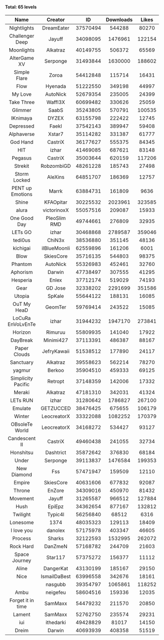 #### Total: 65 levels

| Name | Creator | ID | Downloads | Likes |
|:---:|:---:|:---:|:---:|:---:|
| Nightlights | DreamEater | 37570494 | 544288 | 80270
| Challenger Deep | Jayuff | 34098095 | 1476961 | 122154
| Moonlights | Alkatraz | 40149755 | 506372 | 65569
| AlterGame XV | Serponge | 31493844 | 1630000 | 188602
| Simple Flare | Zoroa | 54412848 | 115714 | 16431
| Flow | Hyenada | 51222550 | 349198 | 44997
| My Love | AutoNick | 52679354 | 235005 | 24399
| Take Three | Waffl3X | 60699482 | 330626 | 25059
| Glimmer | SaabS | 35243805 | 570791 | 100535
| IKnimaya | DYZEX | 63155798 | 222422 | 12745
| Depressed | FaekI | 37542143 | 389947 | 59408
| Alphaverse | Xstar7 | 35114282 | 331387 | 61777
| God Hand | CastriX | 36177627 | 555375 | 84345
| HIT | izhar | 41469085 | 687621 | 83148
| Pegasus | CastriX | 35003644 | 620159 | 117206
| Strekit | RobzombiGD | 48261228 | 185743 | 27498
| Storm Locked | AleXins | 64851707 | 186369 | 12757
| PENT up Emotions | Marrk | 63884731 | 161809 | 9636
| Shine | KFAOpitar | 30225532 | 2023961 | 323585
| alura | victorinoxX | 55057516 | 209087 | 15933
| One Good Day | PleoSlim RMD | 49744661 | 276809 | 32935
| LETs GO | izhar | 30468868 | 2789587 | 359046
| tedi0us | ChiN3x | 38536880 | 351145 | 48136
| kichigai | iIBlueMoonIi | 62559896 | 161206 | 6001
| Blow | SkiesCore | 35716135 | 544803 | 98375
| Phantom | AutoNick | 55326983 | 452461 | 32760
| Aphorism | Darwin | 47738497 | 307555 | 41295
| Hesperia | Enlex | 37712174 | 519029 | 74193
| Gear | GD Jose | 32338202 | 2291699 | 351586
| Utopia | SpKale | 55644122 | 188131 | 16085
| OuT My HeaD | GeomTer | 59769414 | 243522 | 15085
| LoCuRa EnVoLvEnTe | izhar | 31944232 | 1947170 | 273841
| Horizon | Rimuruu | 55809935 | 141040 | 17922
| DayBreak | Minimi427 | 37113391 | 486387 | 88167
| Paper Clouds | JefryKawaii | 51538512 | 177890 | 24117
| Sanctuary | Alkatraz | 39558623 | 562214 | 78270
| yagmur | Berkoo | 35904510 | 459333 | 69125
| Simplicity Pacific | Retropt | 37148359 | 142006 | 17332
| Meraki | Alkatraz | 47181310 | 342031 | 41324
| LETs  RUN | izhar | 31280642 | 1786827 | 267100
| Emulate | GETZUCCED | 38476425 | 675655 | 106179
| Winter | LeocreatorX | 33322088 | 1082252 | 170379
| OBsoleTe World | LeocreatorX | 34168272 | 534427 | 93127
| Candescent II | CastriX | 49460438 | 241055 | 32734
| Honshitsu | Dashtrict | 35872642 | 376830 | 68184
| Under | Serponge | 39113837 | 1476584 | 199353
| New Diamond | Fss | 57471947 | 159509 | 12110
| Empire | SkiesCore | 40631606 | 677832 | 92087
| Throne | EnZore | 34309016 | 450970 | 81432
| Movement | Jayuff | 31265587 | 966512 | 127884
| Hush | EpiEpz | 34362654 | 877167 | 132812
| Twilight | Typic4l | 56256840 | 68512 | 6316
| Lonesome | 1374 | 48035323 | 129113 | 18409
| I love you | danolex | 57175978 | 403347 | 46605
| Process | Sharks | 32122593 | 1532995 | 262072
| Rock Hard | DanZmeN | 57168782 | 244709 | 21603
| Space Journey | Star117 | 57375272 | 156377 | 11112
| Aline | DangerKat | 43130199 | 185167 | 29150
| Nice | IsmailDaBest | 63996558 | 342676 | 18161
|   | nasgubb | 39354797 | 1065861 | 118252
| Ambu | neigefeu | 58604516 | 159336 | 12035
| Forget it in time | SamMaxx | 54479232 | 211570 | 20850
| Lament | SamMaxx | 52762750 | 235574 | 29231
| iui | ithedarki | 49428829 | 81017 | 14150
| Dreim | Darwin | 40693939 | 408358 | 51519
